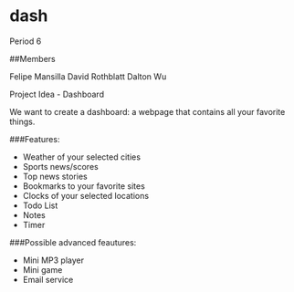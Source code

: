 # dash
Period 6

##Members

Felipe Mansilla
David Rothblatt
Dalton Wu

Project Idea - Dashboard

We want to create a dashboard: a webpage that contains all your favorite things.

###Features:

* Weather of your selected cities
* Sports news/scores
* Top news stories
* Bookmarks to your favorite sites
* Clocks of your selected locations
* Todo List
* Notes
* Timer

###Possible advanced feautures:

* Mini MP3 player
* Mini game
* Email service

